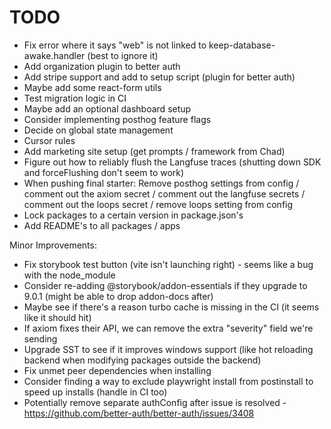 # TODO

- Fix error where it says "web" is not linked to keep-database-awake.handler (best to ignore it)
- Add organization plugin to better auth
- Add stripe support and add to setup script (plugin for better auth)
- Maybe add some react-form utils
- Test migration logic in CI
- Maybe add an optional dashboard setup
- Consider implementing posthog feature flags
- Decide on global state management
- Cursor rules
- Add marketing site setup (get prompts / framework from Chad)
- Figure out how to reliably flush the Langfuse traces (shutting down SDK and forceFlushing don't seem to work)
- When pushing final starter: Remove posthog settings from config / comment out the axiom secret / comment out the langfuse secrets / comment out the loops secret / remove loops setting from config
- Lock packages to a certain version in package.json's
- Add README's to all packages / apps

Minor Improvements:

- Fix storybook test button (vite isn't launching right) - seems like a bug with the node_module
- Consider re-adding @storybook/addon-essentials if they upgrade to 9.0.1 (might be able to drop addon-docs after)
- Maybe see if there's a reason turbo cache is missing in the CI (it seems like it should hit)
- If axiom fixes their API, we can remove the extra "severity" field we're sending
- Upgrade SST to see if it improves windows support (like hot reloading backend when modifying packages outside the backend)
- Fix unmet peer dependencies when installing
- Consider finding a way to exclude playwright install from postinstall to speed up installs (handle in CI too)
- Potentially remove separate authConfig after issue is resolved - https://github.com/better-auth/better-auth/issues/3408
